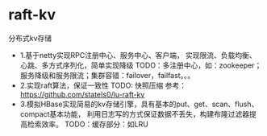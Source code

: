 # raft-kv
分布式kv存储
- 1.基于netty实现RPC注册中心、服务中心、客户端，
实现限流、负载均衡、心跳、多方式序列化，简单实现降级
 TODO：多注册中心，如：zookeeper；服务降级和服务限流；集群容错：failover，failfast。。。
- 2.实现raft算法，保证一致性
  TODO: 快照压缩
  参考：https://github.com/stateIs0/lu-raft-kv
- 3.模拟HBase实现简易的kv存储引擎，具有基本的put、get、scan、flush、compact基本功能，
  利用日志写的方式保证数据不丢失，构建布隆过滤器提高检索效率。
  TODO：缓存部分：如LRU
